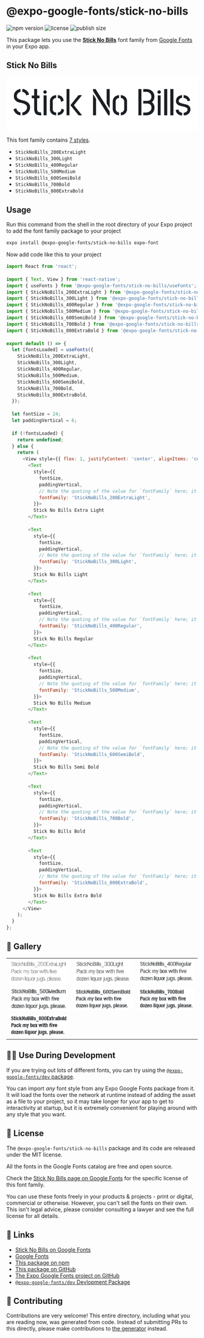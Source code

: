 # @expo-google-fonts/stick-no-bills

![npm version](https://flat.badgen.net/npm/v/@expo-google-fonts/stick-no-bills)
![license](https://flat.badgen.net/github/license/expo/google-fonts)
![publish size](https://flat.badgen.net/packagephobia/install/@expo-google-fonts/stick-no-bills)

This package lets you use the [**Stick No Bills**](https://fonts.google.com/specimen/Stick+No+Bills) font family from [Google Fonts](https://fonts.google.com/) in your Expo app.

## Stick No Bills

![Stick No Bills](./font-family.png)

This font family contains [7 styles](#-gallery).

- `StickNoBills_200ExtraLight`
- `StickNoBills_300Light`
- `StickNoBills_400Regular`
- `StickNoBills_500Medium`
- `StickNoBills_600SemiBold`
- `StickNoBills_700Bold`
- `StickNoBills_800ExtraBold`

## Usage

Run this command from the shell in the root directory of your Expo project to add the font family package to your project
```sh
expo install @expo-google-fonts/stick-no-bills expo-font
```

Now add code like this to your project
```js
import React from 'react';

import { Text, View } from 'react-native';
import { useFonts } from '@expo-google-fonts/stick-no-bills/useFonts';
import { StickNoBills_200ExtraLight } from '@expo-google-fonts/stick-no-bills/200ExtraLight';
import { StickNoBills_300Light } from '@expo-google-fonts/stick-no-bills/300Light';
import { StickNoBills_400Regular } from '@expo-google-fonts/stick-no-bills/400Regular';
import { StickNoBills_500Medium } from '@expo-google-fonts/stick-no-bills/500Medium';
import { StickNoBills_600SemiBold } from '@expo-google-fonts/stick-no-bills/600SemiBold';
import { StickNoBills_700Bold } from '@expo-google-fonts/stick-no-bills/700Bold';
import { StickNoBills_800ExtraBold } from '@expo-google-fonts/stick-no-bills/800ExtraBold';

export default () => {
  let [fontsLoaded] = useFonts({
    StickNoBills_200ExtraLight,
    StickNoBills_300Light,
    StickNoBills_400Regular,
    StickNoBills_500Medium,
    StickNoBills_600SemiBold,
    StickNoBills_700Bold,
    StickNoBills_800ExtraBold,
  });

  let fontSize = 24;
  let paddingVertical = 6;

  if (!fontsLoaded) {
    return undefined;
  } else {
    return (
      <View style={{ flex: 1, justifyContent: 'center', alignItems: 'center' }}>
        <Text
          style={{
            fontSize,
            paddingVertical,
            // Note the quoting of the value for `fontFamily` here; it expects a string!
            fontFamily: 'StickNoBills_200ExtraLight',
          }}>
          Stick No Bills Extra Light
        </Text>

        <Text
          style={{
            fontSize,
            paddingVertical,
            // Note the quoting of the value for `fontFamily` here; it expects a string!
            fontFamily: 'StickNoBills_300Light',
          }}>
          Stick No Bills Light
        </Text>

        <Text
          style={{
            fontSize,
            paddingVertical,
            // Note the quoting of the value for `fontFamily` here; it expects a string!
            fontFamily: 'StickNoBills_400Regular',
          }}>
          Stick No Bills Regular
        </Text>

        <Text
          style={{
            fontSize,
            paddingVertical,
            // Note the quoting of the value for `fontFamily` here; it expects a string!
            fontFamily: 'StickNoBills_500Medium',
          }}>
          Stick No Bills Medium
        </Text>

        <Text
          style={{
            fontSize,
            paddingVertical,
            // Note the quoting of the value for `fontFamily` here; it expects a string!
            fontFamily: 'StickNoBills_600SemiBold',
          }}>
          Stick No Bills Semi Bold
        </Text>

        <Text
          style={{
            fontSize,
            paddingVertical,
            // Note the quoting of the value for `fontFamily` here; it expects a string!
            fontFamily: 'StickNoBills_700Bold',
          }}>
          Stick No Bills Bold
        </Text>

        <Text
          style={{
            fontSize,
            paddingVertical,
            // Note the quoting of the value for `fontFamily` here; it expects a string!
            fontFamily: 'StickNoBills_800ExtraBold',
          }}>
          Stick No Bills Extra Bold
        </Text>
      </View>
    );
  }
};

```

## 🔡 Gallery


||||
|-|-|-|
|![StickNoBills_200ExtraLight](./StickNoBills_200ExtraLight.ttf.png)|![StickNoBills_300Light](./StickNoBills_300Light.ttf.png)|![StickNoBills_400Regular](./StickNoBills_400Regular.ttf.png)||
|![StickNoBills_500Medium](./StickNoBills_500Medium.ttf.png)|![StickNoBills_600SemiBold](./StickNoBills_600SemiBold.ttf.png)|![StickNoBills_700Bold](./StickNoBills_700Bold.ttf.png)||
|![StickNoBills_800ExtraBold](./StickNoBills_800ExtraBold.ttf.png)||||


## 👩‍💻 Use During Development

If you are trying out lots of different fonts, you can try using the [`@expo-google-fonts/dev` package](https://github.com/expo/google-fonts/tree/master/font-packages/dev#readme).

You can import *any* font style from any Expo Google Fonts package from it. It will load the fonts
over the network at runtime instead of adding the asset as a file to your project, so it may take longer
for your app to get to interactivity at startup, but it is extremely convenient
for playing around with any style that you want.

## 📖 License

The `@expo-google-fonts/stick-no-bills` package and its code are released under the MIT license.

All the fonts in the Google Fonts catalog are free and open source.

Check the [Stick No Bills page on Google Fonts](https://fonts.google.com/specimen/Stick+No+Bills) for the specific license of this font family.

You can use these fonts freely in your products & projects - print or digital, commercial or otherwise. However, you can't sell the fonts on their own. This isn't legal advice, please consider consulting a lawyer and see the full license for all details.

## 🔗 Links

- [Stick No Bills on Google Fonts](https://fonts.google.com/specimen/Stick+No+Bills)
- [Google Fonts](https://fonts.google.com/)
- [This package on npm](https://www.npmjs.com/package/@expo-google-fonts/stick-no-bills)
- [This package on GitHub](https://github.com/expo/google-fonts/tree/master/font-packages/stick-no-bills)
- [The Expo Google Fonts project on GitHub](https://github.com/expo/google-fonts)
- [`@expo-google-fonts/dev` Devlopment Package](https://github.com/expo/google-fonts/tree/master/font-packages/dev)

## 🤝 Contributing

Contributions are very welcome! This entire directory, including what you are reading now, was generated from code. Instead of submitting PRs to this directly, please make contributions to [the generator](https://github.com/expo/google-fonts/tree/master/packages/generator) instead.
